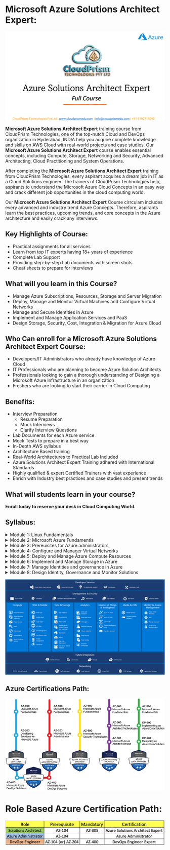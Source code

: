 #   **Microsoft Azure Solutions Architect Expert:**

![azure-solutions-architect](Images/azure-solutions-architect.png)

**Microsoft Azure Solutions Architect Expert** training course from CloudPrism Technologies, one of the top-nutch Cloud and DevOps organization in Hyderabad, INDIA help you acquire complete knowledge and skills on AWS Cloud with real-world projects and case studies. Our **Microsoft Azure Solutions Architect Expert** course enables essential concepts, including Compute, Storage, Networking and Security, Advanced Architecting, Cloud Practitioning and System Operations. 

After completing the **Microsoft Azure Solutions Architect Expert** training from CloudPrism Technologies, every aspirant acquires a dream job in IT as a Cloud Solutions engineer. The trainers of CloudPrism Technologies help, aspirants to understand the Microsoft Azure Cloud Concepts in an easy way and crack different job opportunities in the cloud computing world. 

Our **Microsoft Azure Solutions Architect Expert** Course cirrculam includes every advanced and industry trend Azure Concepts. Therefore, aspirants learn the best practices, upcoming trends, and core concepts in the Azure architecture and easily crack any interviews. 

## **Key Highlights of Course:**

-   Practical assignments for all services
-   Learn from top IT experts having 18+ years of experience
-   Complete Lab Support
-   Providing step-by-step Lab documents with screen shots
-   Cheat sheets to prepare for interviews

## **What will you learn in this Course?**

-   Manage Azure Subscriptions, Resources, Storage and Server Migration 
-   Deploy, Manage and Monitor Virtual Machines and Configure Virtual Networks 
-   Manage and Secure Identities in Azure 
-   Implement and Manage Application Services and PaaS 
-   Design Storage, Security, Cost, Integration & Migration for Azure Cloud

## **Who Can enroll for a Microsoft Azure Solutions Architect Expert Course:**

-   Developers/IT Administrators who already have knowledge of Azure Cloud 
-   IT Professionals who are planning to become Azure Solution Architects 
-   Professionals looking to gain a thorough understanding of Designing a Microsoft Azure Infrastructure in an organization
-   Freshers who are looking to start their carrier in Cloud Computing

## **Benefits:**

-   Interview Preparation   
    -   Resume Preparation
    -   Mock Interviews
    -   Clarify Interview Questions
-   Lab Documents for each Azure service
-   Mock Tests to prepare in a best way
-   In-Depth AWS syllabus
-   Architecture Based training
-   Real-World Architectures to Practical Lab Included
-   Azure Solutions Architect Expert Training adhered with International Standards
-   Highly qualified & expert Certified Trainers with vast experience
-   Enrich with Industry best practices and case studies and present trends

## **What will students learn in your course?**

**Enroll today to reserve your desk in Cloud Computing World.**

## **Syllabus:**

<details>
    <summary>Module 1: Linux Fundamentals</summary>

-   Overview of basics commands
-   vim editor modes
-   Filesystem Hierarchy - Basic Concepts
-   File and Directories Creation
-   Filter commands (head, tail, more, less)
-   Creating, Modifyin and Deleting users and groups
-   important files related
-   Linux Permissions
-   Software Management
-   Yum Commands
-   Services and Daemons
-   Different Runlevels
</details>
<details>
    <summary>Module 2: Microsoft Azure Fundamentls</summary>

-   Describe Cloud Computing
-   Features and Benefits of Cloud Computing
-   Types Of Cloud Computing Deployment Models
-   Types of Cloud Computing Services
-   Describe The Core Architectural Components of Azure
-   Describe Azure Compute and networking Services
-   Describe Azure Storage Services
-   Describe Azure Identity, Access and Security
-   Describe Cost Management in Azure
-   Describe Features and Tools in Azure for Goveranance and Compliance
-   Describe Features and Tools Managing and Deploying Azure Resources.
-   Describe Monitoring Tools in Azure
-   Create a free tier account in Azure and onboarding
-   Introduction AWS Management Console
</details>
<details>
    <summary>Module 3: Prereuisites for Azure administrators</summary>

-   Configure Azure resources with tools
-   Use Azure Resource Manager
-   Configure Resources with Azure Resource Manager templates
-   Automate Azure tasks using script with Powershell
-   Consifure Azure Services with the CLI
-   Deploy Azure Infrastructure by using JSON ARM Templates
</details>
<details>
    <summary>Module 4: Configure and Manager Virtual Networks</summary>

-   Configure Virtual Networks
=   Configure Network Security Groups
-   Configure Azure Firewall
-   Configure Azure DNS
-   Cofnigure Virtual Network Peering
-   Configure VPN Gateway
-   Configure ExpressRoute and Virtual WAN
-   Configure Network routing and endpoints
-   Configure Azure Load Balancer
-   Configure Azure Application Gateway
-   Design an IP addressing schema for your Azure Deployment
-   Manage and Control Traffic Flow in your Azure Deployment with routes
-   Improve application scalability and resiliency by using Azure Load Balancer
</details>
<details>
    <summary>Module 5: Deploy and Manage Azure Compute Resources</summary>

-   Configure Virtual Machines
-   Coffigure Virtual Machines Availability
-   Configure Virtual Machine Extensions
-   Configure Azure App Services
-   Manage Virtual Machines with the Azure CLI
-   Host a Web Application with Azure App Service
</details>
<details>
    <summary>Module 6: Implement and Manage Storage in Azure</summary>

-   Create and Configure Storage Accounts
-   Configure Azure Blob Storage
-   Configure Azure Security
-   Configure Azure Files and Azure File Sync
-   Configure Azure Storage with Tools
-   Control Access to Azure Storage with shared access signatures
-   Upload, Download and Manage Data with Azure Storage Explorer
</details>
<details>
    <summary>Module 7: Manage Identities and governance in Azure</summary>

-   Configure Azure Active Directory
-   Configure User and Group Accounts
-   Configure Subscriptions
-   Configure Azure Policy
-   Configure role-based access control
-   Create Azure Users and Groups in Azure Active Directory
-   Secure Azure Resources with Azure role-based access control (Azure RBAC
-   Allow users to reset their password with Azure Active Directory self-service password reset)
</details>
<details>
    <summary>Module 8: Design Identity, Governance and Monitor Solutions</summary>

-   Design Governance
-   Design Authentication and Authorization Solutions
-   Design a Solution to log and Monitor Azure Resources
</details>






![azure-services](Images/azure-services.png)

## **Azure Certifications Path:**

![azure-certification-path](Images/Azure_Certification_Path.png)

# Role Based Azure Certification Path:

![azure-certification-path](Images/azure-certification-role-based.png)